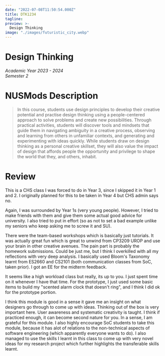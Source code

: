 ```yaml
---
date: "2022-07-08T11:50:54.000Z"
title: DTK1234
tagline:
preview: >-
  Design Thinking
image: "./images/futuristic_city.webp"
--- 
```

# Design Thinking
*Academic Year 2023 - 2024*  
*Semester 2*

# NUSMods Description
> In this course, students use design principles to develop their creative potential and practise design thinking using a people-centered approach to solve problems and create new possibilities. Through practical activities, students will discover tools and mindsets that guide them in navigating ambiguity in a creative process, observing and learning from others in unfamiliar contexts, and generating and experimenting with ideas quickly. While students draw on design thinking as a personal creative skillset, they will also value the impact of design that affords people the opportunity and privilege to shape the world that they, and others, inhabit.

# Review
This is a CHS class I was forced to do in Year 3, since I skipped it in Year 1 and 2. I originally planned for this to be taken in Year 4 but CHS admin says no.

Again, I was surrounded by Year 1s (very young people). However, I tried to make friends with them and give them some actual good advice for university. I also tried to put in effort (so as not to set a bad example unlike my seniors who keep asking me to screw it and SU).

There were the team-based workshops which is basically just tutorials. It was actually great fun which is great to unwind from CP3209 UROP and use your brain in other creative avenues. The pain part is probably the homework submissions. Could be just me, but I think I overkilled with all my reflections with very deep analysis. I basically used Bloom's Taxonomy learnt from ES2660 and CS2101 (both communication classes from SoC, taken prior). I got an EE for the midterm feedback.

It seems like a high workload class but really, its up to you. I just spent time on it whenever I have that time. For the prototype, I just used some basic items to build my "scented alarm clock that doesn't ring", and I think I did ok for the prototype portion.

I think this module is good in a sense it gave me an insight on what designers go through to come up with ideas. Thinking out of the box is very important here. User awareness and systematic creativity is taught. I think if practiced enough, it can become second nature for you. In a sense, I am grateful for this module. I also highly encourage SoC students to take this module, because it has alot of relations to the non-technical aspects of software engineering (which apparently everyone wants to do). I also managed to use the skills I learnt in this class to come up with very novel ideas for my research project which further highlights the transferable skills learnt.


